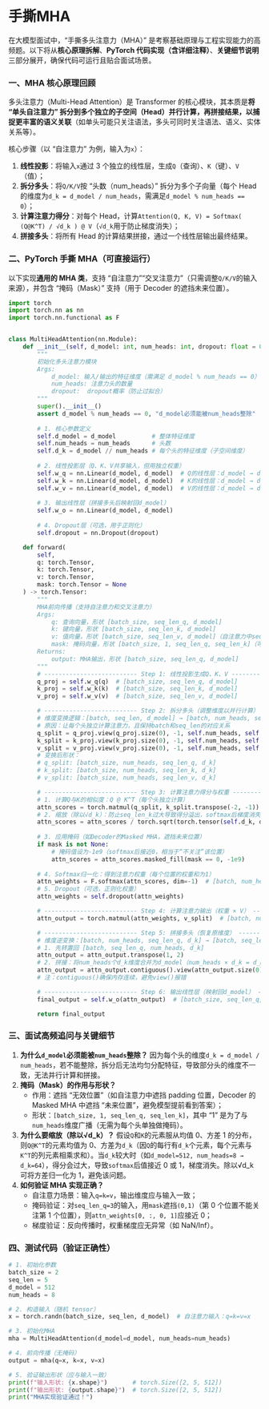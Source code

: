 # 手撕MHA

在大模型面试中，“手撕多头注意力（MHA）” 是考察基础原理与工程实现能力的高频题。以下将从**核心原理拆解**、**PyTorch 代码实现（含详细注释）**、**关键细节说明**三部分展开，确保代码可运行且贴合面试场景。

### 一、MHA 核心原理回顾

多头注意力（Multi-Head Attention）是 Transformer 的核心模块，其本质是**将 “单头自注意力” 拆分到多个独立的子空间（Head）并行计算，再拼接结果，以捕捉更丰富的语义关联**（如单头可能只关注语法，多头可同时关注语法、语义、实体关系等）。

核心步骤（以 “自注意力” 为例，输入为`x`）：

1. **线性投影**：将输入`x`通过 3 个独立的线性层，生成`Q`（查询）、`K`（键）、`V`（值）；
2. **拆分多头**：将`Q/K/V`按 “头数（num_heads）” 拆分为多个子向量（每个 Head 的维度为`d_k = d_model / num_heads`，需满足`d_model % num_heads == 0`）；
3. **计算注意力得分**：对每个 Head，计算`Attention(Q, K, V) = Softmax( (Q@K^T) / √d_k ) @ V`（`√d_k`用于防止梯度消失）；
4. **拼接多头**：将所有 Head 的计算结果拼接，通过一个线性层输出最终结果。

### 二、PyTorch 手撕 MHA（可直接运行）

以下实现**通用的 MHA 类**，支持 “自注意力”“交叉注意力”（只需调整`Q/K/V`的输入来源），并包含 “掩码（Mask）” 支持（用于 Decoder 的遮挡未来位置）。

```python
import torch
import torch.nn as nn
import torch.nn.functional as F


class MultiHeadAttention(nn.Module):
    def __init__(self, d_model: int, num_heads: int, dropout: float = 0.1):
        """
        初始化多头注意力模块
        Args:
            d_model: 输入/输出的特征维度（需满足 d_model % num_heads == 0）
            num_heads: 注意力头的数量
            dropout:  dropout概率（防止过拟合）
        """
        super().__init__()
        assert d_model % num_heads == 0, "d_model必须能被num_heads整除"
        
        # 1. 核心参数定义
        self.d_model = d_model          # 整体特征维度
        self.num_heads = num_heads      # 头数
        self.d_k = d_model // num_heads # 每个头的特征维度（子空间维度）
        
        # 2. 线性投影层（Q、K、V共享输入，但用独立权重）
        self.w_q = nn.Linear(d_model, d_model)  # Q的线性层：d_model → d_model
        self.w_k = nn.Linear(d_model, d_model)  # K的线性层：d_model → d_model
        self.w_v = nn.Linear(d_model, d_model)  # V的线性层：d_model → d_model
        
        # 3. 输出线性层（拼接多头后映射回d_model）
        self.w_o = nn.Linear(d_model, d_model)
        
        # 4. Dropout层（可选，用于正则化）
        self.dropout = nn.Dropout(dropout)

    def forward(
        self, 
        q: torch.Tensor, 
        k: torch.Tensor, 
        v: torch.Tensor, 
        mask: torch.Tensor = None
    ) -> torch.Tensor:
        """
        MHA前向传播（支持自注意力和交叉注意力）
        Args:
            q: 查询向量，形状 [batch_size, seq_len_q, d_model]
            k: 键向量，形状 [batch_size, seq_len_k, d_model]
            v: 值向量，形状 [batch_size, seq_len_v, d_model]（自注意力中seq_len_k == seq_len_v）
            mask: 掩码向量，形状 [batch_size, 1, seq_len_q, seq_len_k]（可选，遮挡无效位置）
        Returns:
            output: MHA输出，形状 [batch_size, seq_len_q, d_model]
        """
        # -------------------------- Step 1: 线性投影生成Q、K、V --------------------------
        q_proj = self.w_q(q)  # [batch_size, seq_len_q, d_model]
        k_proj = self.w_k(k)  # [batch_size, seq_len_k, d_model]
        v_proj = self.w_v(v)  # [batch_size, seq_len_v, d_model]

        # -------------------------- Step 2: 拆分多头（调整维度以并行计算） --------------------------
        # 维度变换逻辑：[batch, seq_len, d_model] → [batch, num_heads, seq_len, d_k]
        # 原因：让每个头独立计算注意力，且保持batch和seq_len的对应关系
        q_split = q_proj.view(q_proj.size(0), -1, self.num_heads, self.d_k).transpose(1, 2)
        k_split = k_proj.view(k_proj.size(0), -1, self.num_heads, self.d_k).transpose(1, 2)
        v_split = v_proj.view(v_proj.size(0), -1, self.num_heads, self.d_k).transpose(1, 2)
        # 变换后形状：
        # q_split: [batch_size, num_heads, seq_len_q, d_k]
        # k_split: [batch_size, num_heads, seq_len_k, d_k]
        # v_split: [batch_size, num_heads, seq_len_v, d_k]

        # -------------------------- Step 3: 计算注意力得分与权重 --------------------------
        # 1. 计算Q与K的相似度：Q @ K^T（每个头独立计算）
        attn_scores = torch.matmul(q_split, k_split.transpose(-2, -1))  # [batch, num_heads, seq_len_q, seq_len_k]
        # 2. 缩放（除以√d_k）：防止seq_len_k过大导致得分溢出，softmax后梯度消失
        attn_scores = attn_scores / torch.sqrt(torch.tensor(self.d_k, dtype=torch.float32, device=attn_scores.device))
        
        # 3. 应用掩码（如Decoder的Masked MHA，遮挡未来位置）
        if mask is not None:
            # 掩码值设为-1e9（softmax后接近0，相当于“不关注”该位置）
            attn_scores = attn_scores.masked_fill(mask == 0, -1e9)
        
        # 4. Softmax归一化：得到注意力权重（每个位置的权重和为1）
        attn_weights = F.softmax(attn_scores, dim=-1)  # [batch, num_heads, seq_len_q, seq_len_k]
        # 5. Dropout（可选，正则化权重）
        attn_weights = self.dropout(attn_weights)

        # -------------------------- Step 4: 计算注意力输出（权重 × V） --------------------------
        attn_output = torch.matmul(attn_weights, v_split)  # [batch, num_heads, seq_len_q, d_k]

        # -------------------------- Step 5: 拼接多头（恢复原维度） --------------------------
        # 维度逆变换：[batch, num_heads, seq_len_q, d_k] → [batch, seq_len_q, d_model]
        # 1. 先转置回 [batch, seq_len_q, num_heads, d_k]
        attn_output = attn_output.transpose(1, 2)
        # 2. 拼接：将num_heads个d_k维度合并为d_model（num_heads × d_k = d_model）
        attn_output = attn_output.contiguous().view(attn_output.size(0), -1, self.d_model)
        # 注：contiguous()确保内存连续，避免view()报错

        # -------------------------- Step 6: 输出线性层（映射回d_model） --------------------------
        final_output = self.w_o(attn_output)  # [batch_size, seq_len_q, d_model]

        return final_output
```

### 三、面试高频追问与关键细节

1. **为什么`d_model`必须能被`num_heads`整除？**
   因为每个头的维度`d_k = d_model / num_heads`，若不能整除，拆分后无法均匀分配特征，导致部分头的维度不一致，无法并行计算和拼接。
2. **掩码（Mask）的作用与形状？**
   - 作用：遮挡 “无效位置”（如自注意力中遮挡 padding 位置，Decoder 的 Masked MHA 中遮挡 “未来位置”，避免模型提前看到答案）；
   - 形状：`[batch_size, 1, seq_len_q, seq_len_k]`，其中 “1” 是为了与`num_heads`维度广播（无需为每个头单独做掩码）。
3. **为什么要缩放（除以√d_k）？**
   假设`Q`和`K`的元素服从均值 0、方差 1 的分布，则`Q@K^T`的元素均值为 0、方差为`d_k`（因`Q`的每行有`d_k`个元素，每个元素与`K^T`的列元素相乘求和）。当`d_k`较大时（如`d_model=512, num_heads=8 → d_k=64`），得分会过大，导致`softmax`后值接近 0 或 1，梯度消失。除以√d_k 可将方差归一化为 1，避免该问题。
4. **如何验证 MHA 实现正确？**
   - 自注意力场景：输入`q=k=v`，输出维度应与输入一致；
   - 掩码验证：对`seq_len_q=3`的输入，用`mask`遮挡`(0,1)`（第 0 个位置不能关注第 1 个位置），则`attn_weights[0, :, 0, 1]`应接近 0；
   - 梯度验证：反向传播时，权重梯度应无异常（如 NaN/Inf）。

### 四、测试代码（验证正确性）

```python
# 1. 初始化参数
batch_size = 2
seq_len = 5
d_model = 512
num_heads = 8

# 2. 构造输入（随机 tensor）
x = torch.randn(batch_size, seq_len, d_model)  # 自注意力输入：q=k=v=x

# 3. 初始化MHA
mha = MultiHeadAttention(d_model=d_model, num_heads=num_heads)

# 4. 前向传播（无掩码）
output = mha(q=x, k=x, v=x)

# 5. 验证输出形状（应与输入一致）
print(f"输入形状: {x.shape}")       # torch.Size([2, 5, 512])
print(f"输出形状: {output.shape}")  # torch.Size([2, 5, 512])
print("MHA实现验证通过！")
```